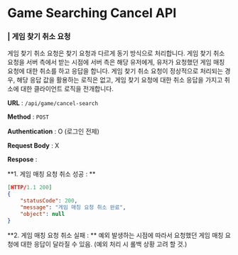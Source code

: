 # Game Searching Cancel API

### | 게임 찾기 취소 요청 

게임 찾기 취소 요청은 찾기 요청과 다르게 동기 방식으로 처리합니다. 게임 찾기 취소 요청을 서버 측에서 받는 시점에 서버 측은 해당 유저에게, 유저가 요청했던 게임 매칭 요청에 대한 취소를 하고 응답을 합니다. 게임 찾기 취소 요청이 정상적으로 처리되는 경우, 해당 응답 값을 활용하는 로직은 없고, 게임 찾기 요청에 대한 취소 응답을 가지고 취소에 대한 클라이언트 로직을 전개합니다. 

**URL** : `/api/game/cancel-search`

**Method** : `POST`

**Authentication** : O (로그인 전제) 

**Request Body** : X 

**Respose** : 

**1. 게임 매칭 요청 취소 성공 : ** 

```json
[HTTP/1.1 200]
{
    "statusCode": 200,
    "message": "게임 매칭 요청 취소 완료",
    "object": null
}
```

**2. 게임 매칭 요청 취소 실패 : ** 예외 발생하는 시점에 따라서 요청했던 게임 매칭 요청에 대한 응답이 달라질 수 있음. (예외 처리 시 롤백 상황 고려 할 것.)

